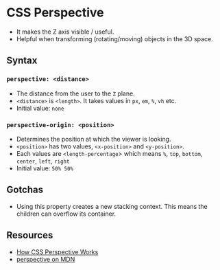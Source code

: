 # CSS Perspective

- It makes the Z axis visible / useful.
- Helpful when transforming (rotating/moving) objects in the 3D space.

## Syntax

### `perspective: <distance>`

- The distance from the user to the `Z` plane.
- `<distance>` is `<length>`. It takes values in `px`, `em`, `%`, `vh` etc.
- Initial value: `none`

### `perspective-origin: <position>`

- Determines the position at which the viewer is looking.
- `<position>` has two values, `<x-position>` and `<y-position>`.
- Each values are `<length-percentage`> which means `%`, `top`, `bottom`, `center`, `left`, `right`
- Initial value: `50% 50%`

## Gotchas

- Using this property creates a new stacking context. This means the children can overflow its container.

## Resources

- [How CSS Perspective Works](https://css-tricks.com/how-css-perspective-works)
- [perspective on MDN](https://developer.mozilla.org/en-US/docs/Web/CSS/perspective)
